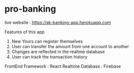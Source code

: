 # pro-banking

live website : 
https://ak-banking-app.herokuapp.com

Features of this app
1) New Yours can register themselves
2) User can transfer the amount from one account to another
3) Changes are reflected in the realtme database 
4) User can track the transaction history



FrontEnd Framework : React
Realtime Database : Firebase
